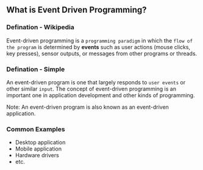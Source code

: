 ## What is Event Driven Programming?

### Defination - Wikipedia

Event-driven programming is a `programming paradigm` in which the `flow of the program` is determined by **events** such as user actions (mouse clicks, key presses), sensor outputs, or messages from other programs or threads.

### Defination - Simple

An event-driven program is one that largely responds to `user events` or other similar `input`. The concept of event-driven programming is an important one in application development and other kinds of programming.

Note: An event-driven program is also known as an event-driven application.

### Common Examples
 - Desktop application
 - Mobile application
 - Hardware drivers
 - etc.